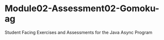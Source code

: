 # Module02-Assessment02-Gomoku-ag
Student Facing Exercises and Assessments for the Java Async Program
